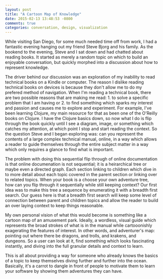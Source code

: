```yaml
---
layout: post
title: "A Cartoon Map of Knowledge"
date: 2015-02-13 13:48:53 -0800
comments: true
categories: conversation, design, visualization 
---
```


While visiting San Diego, for some much needed time off from work, I had a fantastic evening hanging out my friend Steve Bjorg and his family.  As the bookend to the evening, Steve and I sat down and had chatted about reading books.  It started as merely a random topic on which to build an enjoyable conversation, but quickly morphed into a discussion about how to represent knowledge.

The driver behind our discussion was an exploration of my inability to read technical books on a Kindle or computer.  The reason I dislike reading technical books on devices is because they don't allow me to do my prefered method of navigation.  When I'm reading a technical book, there are two possible reasons that are making me read:  1. to solve a specific problem that I am having or 2. to find something which sparks my interest and passion and causes me to explore and experiment.  For example, I've been learning Clojure, my main resource for that as been one of the O'Reilly books on Clojure.  I have the Clojure basics down, so now what I do is flip through the book quickly until I see a diagram, image, or something which catches my attention, at which point I stop and start reading the context.  So the question Steve and I began exploring was:  can you represent the contents of a large complex technical manual, online, in a way which allows a reader to guide themselves through the entire subject matter in a way which only requires a glance to find what is important.

The problem with doing this sequential flip through of online documentation is that online documenation is not sequential; it is a heirarchical tree or maybe even a directed graph.  Each section linking to children which dive in to more detail about each topic covered in the parent section or linking over to related topics.  When your book is a choose your own adventure tree, how can you flip through it sequentially while still keeping context?  Our first idea was to make this tree a sequence by enumerating it with a breadth first search.  Our guess here is that a breadth first search will keep some level of connection between parent and children topics and allow the reader to build an over laying context to keep things reasonable.

My own personal vision of what this would become is something like a cartoon map of an amusement park.  Ideally, a wordless, visual guide which represents the broad strokes of what is in the manual while cartooonishly exagerating the features of interest.  In other words, and adventurer's map:  pointing out where there be dragons, and trolls, and krakens, and dungeons.  So a user can look at it, find something which looks fascinating instantly, and diving into the full granular details and context to learn.

This is all about providing a way for someone who already knows the basics of a topic to keep themselves diving further and further into the ocean.  Basically, it's a carrot to dangle in front of people to motivate them to learn your software by showing them adventures they can have.

